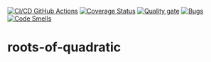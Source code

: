 [![CI/CD GitHub Actions](https://github.com/ivanapollo/roots-of-quadratic/actions/workflows/test-action.yml/badge.svg)](https://github.com/ivanapollo/roots-of-quadratic/actions/workflows/test-action.yml)
[![Coverage Status](https://coveralls.io/repos/github/ivanapollo/roots-of-quadratic/badge.svg?branch=main)](https://coveralls.io/github/ivanapollo/roots-of-quadratic?branch=main)
[![Quality gate](https://sonarcloud.io/api/project_badges/quality_gate?project=ivanapollo_roots-of-quadratic)](https://sonarcloud.io/summary/new_code?id=ivanapollo_roots-of-quadratic)
[![Bugs](https://sonarcloud.io/api/project_badges/measure?project=ivanapollo_roots-of-quadratic&metric=bugs)](https://sonarcloud.io/summary/new_code?id=ivanapollo_roots-of-quadratic)
[![Code Smells](https://sonarcloud.io/api/project_badges/measure?project=ivanapollo_roots-of-quadratic&metric=code_smells)](https://sonarcloud.io/summary/new_code?id=ivanapollo_roots-of-quadratic)

# roots-of-quadratic
